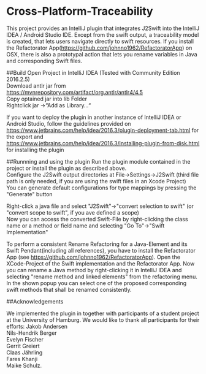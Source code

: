 # Cross-Platform-Traceability
This project provides an IntelliJ plugin that integrates J2Swift into the IntelliJ IDEA / Android Studio IDE.
Except from the swift output, a traceability model is created, that lets users navigate directly to swift resources.
If you install the Refactorator App(https://github.com/johnno1962/RefactoratorApp) on OSX, there is also a prototypal action that lets you rename variables in Java and corresponding Swift files.

##Build
Open Project in IntelliJ IDEA (Tested with Community Edition 2016.2.5)  
Download antlr jar from https://mvnrepository.com/artifact/org.antlr/antlr4/4.5  
Copy optained jar into lib Folder  
Rightclick jar ->“Add as Library…“  

If you want to deploy the plugin in another instance of IntelliJ IDEA or Android Studio, follow the guidelines provided on   https://www.jetbrains.com/help/idea/2016.3/plugin-deployment-tab.html for the export and   
https://www.jetbrains.com/help/idea/2016.3/installing-plugin-from-disk.html for installing the plugin  

##Runnning and using the plugin
Run the plugin module contained in the project or install the plugin as described above.  
Configure the J2Swift output directories at File->Settings->J2Swift (third file path is only needed, if you are using the swift files in an Xcode Project)  
You can generate default configurations for type mappings by pressing the "Generate" button  

Right-click a java file and select "J2Swift"->"convert selection to swift" (or "convert scope to swift", if you ave defined a scope)  
Now you can access the converted Swift-File by right-clicking the class name or a method or field name and selecting "Go To"->"Swift Implementation"  

To perform a consistent Rename Refactoring for a Java-Element and its Swift Pendant(including all references), you have to install the Refactorator App (see https://github.com/johnno1962/RefactoratorApp). Open the XCode-Project of the Swift implementation and the Refactorator App. Now you can rename a Java method by right-clicking it in IntelliJ IDEA and selecting "rename method and linked elements" from the refactoring menu. In the shown popup you can select one of the proposed corresponding swift methods that shall be renamed consistently.

##Acknowledgements

We implemented the plugin in together with participants of a student project at the University of Hamburg. We would like to thank all participants for their efforts:
Jakob Andersen   
Nils-Hendrik Berger  
Evelyn Fischer  
Gerrit Greiert  
Claas Jährling  
Fares Khanji  
Maike Schulz.
